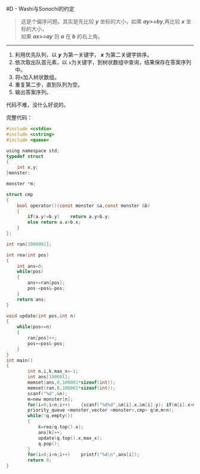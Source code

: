#D - Washi与Sonochi的约定
>这是个偏序问题。其实是先比较 ***y*** 坐标的大小，如果 ***ay>=by***,再比较 ***x*** 坐标的大小，  
如果 ***ax>=ay*** 则 ***a*** 在 ***b*** 的右上角。  
---
1. 利用优先队列，以 ***y*** 为第一关键字， ***x*** 为第二关键字排序。
2. 依次取出队首元素，以 `x`为关键字，到树状数组中查询，结果保存在答案序列中。  
3. 将`x`加入树状数组。
4. 重复第二步，直到队列为空。
5. 输出答案序列。

代码不难，没什么好说的。

完整代码：
```C
#include <cstdio>
#include <cstring>
#include <queue>

using namespace std;
typedef struct 
{
	int x,y;
}monster;

monster *m;

struct cmp
{
	bool operator()(const monster &a,const monster &b)
	{
		if(a.y!=b.y)	return a.y>b.y;
		else return a.x>b.x;
	}
};

int ran[1000001];

int rea(int pos)
{
	int ans=0;
	while(pos)
	{
		ans+=ran[pos];
		pos-=pos&-pos;
	}
	return ans;
}

void update(int pos,int n)
{
	while(pos<=n)
	{
		ran[pos]++;
		pos+=pos&-pos;
	}
}
int main()
{
		int n,i,k,max_x=-1;
		int ans[100001];
		memset(ans,0,100001*sizeof(int));
		memset(ran,0,100001*sizeof(int));
		scanf("%d",&n);
		m=new monster[n];
		for(i=0;i<n;i++)	{scanf("%d%d",&m[i].x,&m[i].y);	if(m[i].x>max_x)	max_x=m[i].x;}
		priority_queue <monster,vector <monster>,cmp> q(m,m+n);
		while(!q.empty())
		{
			k=rea(q.top().x);
			ans[k]++;
			update(q.top().x,max_x);
			q.pop();
		}
		for(i=0;i<n;i++)	printf("%d\n",ans[i]);
		return 0;
}
```


